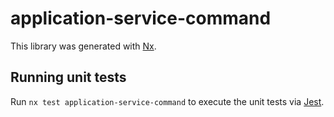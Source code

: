 # application-service-command

This library was generated with [Nx](https://nx.dev).

## Running unit tests

Run `nx test application-service-command` to execute the unit tests via [Jest](https://jestjs.io).
